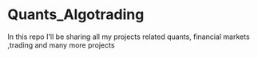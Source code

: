 # Quants_Algotrading
In this repo I'll be sharing all my projects related quants, financial markets ,trading and many more projects
